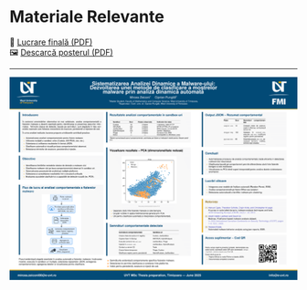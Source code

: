 # Materiale Relevante

📄 [Lucrare finală (PDF)](lucrare_finala.pdf)  
🖼️ [Descarcă posterul (PDF)](Poster_Zeiconi_Mircea.pdf)

---

![Poster](Poster_Zeiconi_Mircea-1.png)

